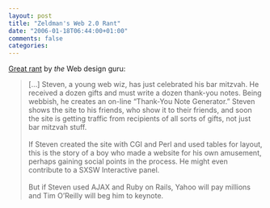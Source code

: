 ```yaml
---
layout: post
title: "Zeldman's Web 2.0 Rant"
date: "2006-01-18T06:44:00+01:00"
comments: false
categories: 
---
```


<p><a href="http://www.alistapart.com/articles/web3point0">Great rant</a> by <em>the</em> Web design guru:</p>

<blockquote>
<p>[&#8230;] Steven, a young web wiz, has just celebrated his bar mitzvah. He received a dozen gifts and must write a dozen thank-you notes. Being webbish, he creates an on-line &#8220;Thank-You Note Generator.&#8221; Steven shows the site to his friends, who show it to their friends, and soon the site is getting traffic from recipients of all sorts of gifts, not just bar mitzvah stuff.<br /><br />
If Steven created the site with CGI and Perl and used tables for layout, this is the story of a boy who made a website for his own amusement, perhaps gaining social points in the process. He might even contribute to a SXSW Interactive panel.<br /><br />
But if Steven used AJAX and Ruby on Rails, Yahoo will pay millions and Tim O&#8217;Reilly will beg him to keynote.</p>
</blockquote>


